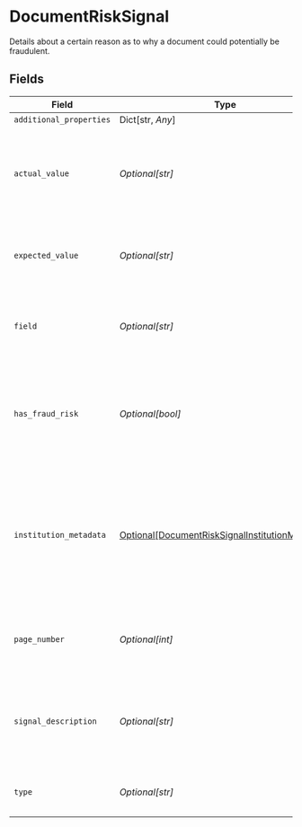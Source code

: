 # DocumentRiskSignal

Details about a certain reason as to why a document could potentially be fraudulent.


## Fields

| Field                                                                                                           | Type                                                                                                            | Required                                                                                                        | Description                                                                                                     |
| --------------------------------------------------------------------------------------------------------------- | --------------------------------------------------------------------------------------------------------------- | --------------------------------------------------------------------------------------------------------------- | --------------------------------------------------------------------------------------------------------------- |
| `additional_properties`                                                                                         | Dict[str, *Any*]                                                                                                | :heavy_minus_sign:                                                                                              | N/A                                                                                                             |
| `actual_value`                                                                                                  | *Optional[str]*                                                                                                 | :heavy_check_mark:                                                                                              | The derived value obtained in the risk signal calculation process for this field                                |
| `expected_value`                                                                                                | *Optional[str]*                                                                                                 | :heavy_check_mark:                                                                                              | The expected value of the field, as seen on the document                                                        |
| `field`                                                                                                         | *Optional[str]*                                                                                                 | :heavy_check_mark:                                                                                              | The field which the risk signal was computed for                                                                |
| `has_fraud_risk`                                                                                                | *Optional[bool]*                                                                                                | :heavy_check_mark:                                                                                              | A flag used to quickly identify if the signal indicates that this field is authentic or fraudulent              |
| `institution_metadata`                                                                                          | [Optional[DocumentRiskSignalInstitutionMetadata]](../../models/shared/documentrisksignalinstitutionmetadata.md) | :heavy_check_mark:                                                                                              | An object which contains additional metadata about the institution used to compute the verification attribute   |
| `page_number`                                                                                                   | *Optional[int]*                                                                                                 | :heavy_check_mark:                                                                                              | The relevant page associated with the risk signal                                                               |
| `signal_description`                                                                                            | *Optional[str]*                                                                                                 | :heavy_check_mark:                                                                                              | A human-readable explanation providing more detail into the particular risk signal                              |
| `type`                                                                                                          | *Optional[str]*                                                                                                 | :heavy_check_mark:                                                                                              | The result from the risk signal check.                                                                          |